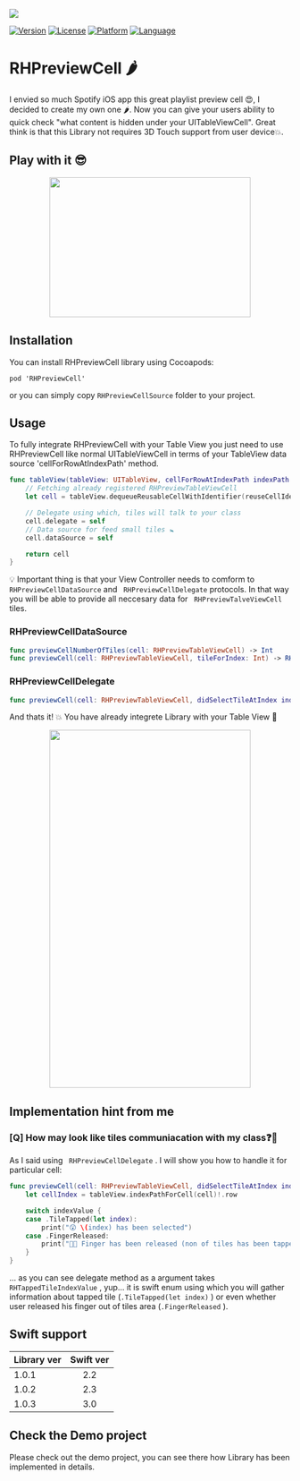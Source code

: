 ![](./ReadmeAssets/RHPreviewCellHeadLogo.png)

[![Version](https://img.shields.io/cocoapods/v/RHPreviewCell.svg?style=flat)](http://cocoadocs.org/docsets/RHPreviewCell)
[![License](https://img.shields.io/cocoapods/l/BadgeSwift.svg?style=flat)](/LICENSE)
[![Platform](http://img.shields.io/badge/platform-ios-blue.svg?style=flat)](https://developer.apple.com/iphone/index.action)
[![Language](http://img.shields.io/badge/language-swift-brightgreen.svg?style=flat)](https://developer.apple.com/swift)

# RHPreviewCell 🌶
I envied so much Spotify iOS app this great playlist preview cell 😍, I decided to create my own one 🌶. Now you can give your users ability to quick check "what content is hidden under your UITableViewCell". Great think is that this Library not requires 3D Touch support from user device💥.

## Play with it 😎
<p align="center">
<img src ="./ReadmeAssets/first_video.gif" width="360" height="250"/>
</p>

## Installation
You can install RHPreviewCell library using Cocoapods:
```
pod 'RHPreviewCell'
```
or you can simply copy ```RHPreviewCellSource``` folder to your project.

## Usage
To fully integrate RHPreviewCell with your Table View you just need to use RHPreviewCell like normal UITableViewCell in terms of your TableView data source 'cellForRowAtIndexPath' method.

```swift
func tableView(tableView: UITableView, cellForRowAtIndexPath indexPath: NSIndexPath) -> UITableViewCell {
    // Fetching already registered RHPreviewTableViewCell
    let cell = tableView.dequeueReusableCellWithIdentifier(reuseCellIdentifier) as! RHPreviewTableViewCell

    // Delegate using which, tiles will talk to your class
    cell.delegate = self
    // Data source for feed small tiles 🚼
    cell.dataSource = self

    return cell
}
```
💡 Important thing is that your View Controller needs to comform to ``` RHPreviewCellDataSource```  and ``` RHPreviewCellDelegate```  protocols. In that way you will be able to provide all neccesary data for ``` RHPreviewTalveViewCell```  tiles.

### RHPreviewCellDataSource
```swift
func previewCellNumberOfTiles(cell: RHPreviewTableViewCell) -> Int
func previewCell(cell: RHPreviewTableViewCell, tileForIndex: Int) -> RHPreviewTileView
```

### RHPreviewCellDelegate
```swift
func previewCell(cell: RHPreviewTableViewCell, didSelectTileAtIndex indexValue: RHTappedTileIndexValue)
```
And thats it! 💥  You have already integrete Library with your Table View 🎉

<p align="center">
<img src ="./ReadmeAssets/second_video.gif" width="360" height="640" align="center"/>
</p>

## Implementation hint from me
### [Q] How may look like tiles communiacation with my class❓🤔
As I said using ``` RHPreviewCellDelegate``` . I will show you how to handle it for particular cell:

```swift
func previewCell(cell: RHPreviewTableViewCell, didSelectTileAtIndex indexValue: RHTappedTileIndexValue) {
    let cellIndex = tableView.indexPathForCell(cell)!.row

    switch indexValue {
    case .TileTapped(let index):
        print("😲 \(index) has been selected")
    case .FingerReleased:
        print("🖖🏽 Finger has been released (non of tiles has been tapped)")
    }
}
```

... as you can see delegate method as a argument takes ``` RHTappedTileIndexValue``` , yup... it is swift enum using which you will gather information about tapped tile (```.TileTapped(let index)``` ) or even whether user released his finger out of tiles area (```.FingerReleased``` ).

## Swift support
| Library ver| Swift ver|
| ------------- |:-------------:|
| 1.0.1   | 2.2 |
| 1.0.2   | 2.3 |
| 1.0.3   | 3.0 |



## Check the Demo project

Please check out the demo project, you can see there how Library has been implemented in details.
